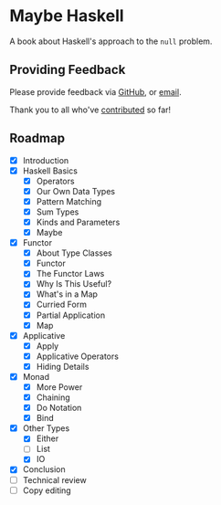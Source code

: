 # Maybe Haskell

A book about Haskell's approach to the `null` problem.

## Providing Feedback

Please provide feedback via [GitHub][], or [email][].

[github]: https://github.com/thoughtbot/maybe_haskell/issues
[email]: mailto:pat+maybe-haskell@thoughtbot.com

Thank you to all who've [contributed][contributors] so far!

[contributors]: https://github.com/thoughtbot/maybe_haskell/graphs/contributors

## Roadmap

- [x] Introduction
- [x] Haskell Basics
  - [x] Operators
  - [x] Our Own Data Types
  - [x] Pattern Matching
  - [x] Sum Types
  - [x] Kinds and Parameters
  - [x] Maybe
- [x] Functor
  - [x] About Type Classes
  - [x] Functor
  - [x] The Functor Laws
  - [x] Why Is This Useful?
  - [x] What's in a Map
  - [x] Curried Form
  - [x] Partial Application
  - [x] Map
- [x] Applicative
  - [x] Apply
  - [x] Applicative Operators
  - [x] Hiding Details
- [x] Monad
  - [x] More Power
  - [x] Chaining
  - [x] Do Notation
  - [x] Bind
- [x] Other Types
  - [x] Either
  - [ ] List
  - [x] IO
- [x] Conclusion
- [ ] Technical review
- [ ] Copy editing
